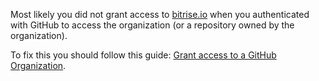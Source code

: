 Most likely you did not grant access to [bitrise.io](https://www.bitrise.io) when you authenticated
with GitHub to access the organization (or a repository owned by the organization).

To fix this you should follow this guide: [Grant access to a GitHub Organization](/docs/faq/grant-access-to-github-organization).
